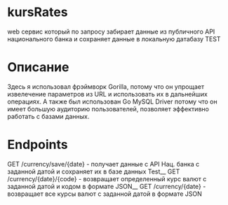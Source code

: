 # kursRates
web сервис который по запросу забирает данные из публичного API национального банка и сохраняет данные в локальную датабазу TEST

# Описание
Здесь я использовал фрэймворк Gorilla, потому что он упрощает извелечение параметров из URL и использовать их в дальнейших операциях. А также был использован Go MySQL Driver потому что он имеет большую аудиторию пользователей, позволяет эффективно работать с базами данных.

# Endpoints
GET /currency/save/{date} - получает данные с API Нац. банка с заданной датой и сохраняет их в базе данных Test__
GET /currency/{date}/{code} - возвращает определенный курс валют с заданной датой и кодом в формате JSON__
GET /currency/{date} - возвращает все курсы валют с заданной датой в формате JSON

